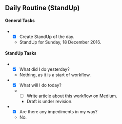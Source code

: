 ## Daily Routine (StandUp)

#### General Tasks
* - [x] Create StandUp of the day.
  - StandUp for Sunday, 18 December 2016.

#### StandUp Tasks
* - [x] What did I do yesterday?
  - Nothing, as it is a start of workflow.
* - [x] What will I do today?
  * - [ ] Write article about this workflow on Medium.
    - Draft is under revision.
* - [x] Are there any impediments in my way?
  - No.
